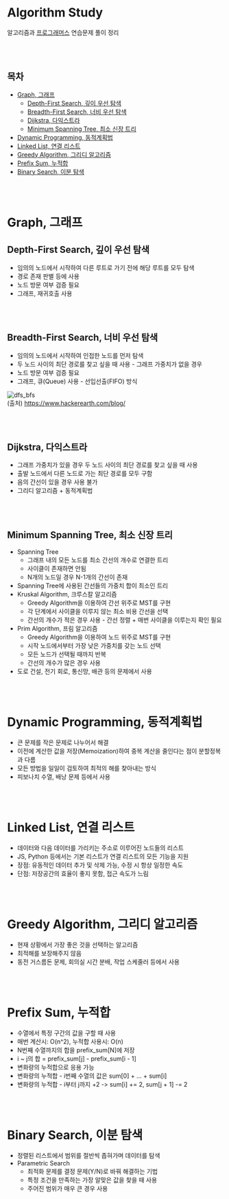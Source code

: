 # Algorithm Study

알고리즘과 [프로그래머스](https://programmers.co.kr) 연습문제 풀이 정리

<br></br>

## 목차

-   [Graph, 그래프](#graph-그래프)
    -   [Depth-First Search, 깊이 우선 탐색](#depth-first-search-깊이-우선-탐색)
    -   [Breadth-First Search, 너비 우선 탐색](#breadth-first-search-너비-우선-탐색)
    -   [Dijkstra, 다익스트라](#dijkstra-다익스트라)
    -   [Minimum Spanning Tree, 최소 신장 트리](#minimum-spanning-tree-최소-신장-트리)
-   [Dynamic Programming, 동적계획법](#dynamic-programming-동적계획법)
-   [Linked List, 연결 리스트](#linked-list-연결-리스트)
-   [Greedy Algorithm, 그리디 알고리즘](#greedy-algorithm-그리디-알고리즘)
-   [Prefix Sum, 누적합](#prefix-sum-누적합)
-   [Binary Search, 이분 탐색](#binary-search-이분-탐색)

<br></br>

# Graph, 그래프

## Depth-First Search, 깊이 우선 탐색

-   임의의 노드에서 시작하여 다른 루트로 가기 전에 해당 루트를 모두 탐색
-   경로 존재 판별 등에 사용
-   노드 방문 여부 검증 필요
-   그래프, 재귀호출 사용

<br></br>

## Breadth-First Search, 너비 우선 탐색

-   임의의 노드에서 시작하여 인접한 노드를 먼저 탐색
-   두 노드 사이의 최단 경로를 찾고 싶을 때 사용 - 그래프 가중치가 없을 경우
-   노드 방문 여부 검증 필요
-   그래프, 큐(Queue) 사용 - 선입선출(FIFO) 방식

![dfs_bfs](https://www.hackerearth.com/blog/wp-content/uploads/2015/05/dfsbfs_animation_final.gif)  
(출처) https://www.hackerearth.com/blog/

<br></br>

## Dijkstra, 다익스트라

-   그래프 가중치가 있을 경우 두 노드 사이의 최단 경로를 찾고 싶을 때 사용
-   출발 노드에서 다른 노드로 가는 최단 경로를 모두 구함
-   음의 간선이 있을 경우 사용 불가
-   그리디 알고리즘 + 동적계획법

<br></br>

## Minimum Spanning Tree, 최소 신장 트리

-   Spanning Tree
    -   그래프 내의 모든 노드를 최소 간선의 개수로 연결한 트리
    -   사이클이 존재하면 안됨
    -   N개의 노드일 경우 N-1개의 간선이 존재
-   Spanning Tree에 사용된 간선들의 가중치 합이 최소인 트리
-   Kruskal Algorithm, 크루스칼 알고리즘
    -   Greedy Algorithm을 이용하여 간선 위주로 MST를 구현
    -   각 단계에서 사이클을 이루지 않는 최소 비용 간선을 선택
    -   간선의 개수가 적은 경우 사용 - 간선 정렬 + 매번 사이클을 이루는지 확인 필요
-   Prim Algorithm, 프림 알고리즘
    -   Greedy Algorithm을 이용하여 노드 위주로 MST를 구현
    -   시작 노드에서부터 가장 낮은 가중치를 갖는 노드 선택
    -   모든 노드가 선택될 때까지 반복
    -   간선의 개수가 많은 경우 사용
-   도로 건설, 전기 회로, 통신망, 배관 등의 문제에서 사용

<br></br>

# Dynamic Programming, 동적계획법

-   큰 문제를 작은 문제로 나누어서 해결
-   이전에 계산한 값을 저장(Memoization)하여 중복 계산을 줄인다는 점이 분할정복과 다름
-   모든 방법을 일일이 검토하여 최적의 해를 찾아내는 방식
-   피보나치 수열, 배낭 문제 등에서 사용

<br></br>

# Linked List, 연결 리스트

-   데이터와 다음 데이터를 가리키는 주소로 이루어진 노드들의 리스트
-   JS, Python 등에서는 기본 리스트가 연결 리스트의 모든 기능을 지원
-   장점: 유동적인 데이터 추가 및 삭제 가능, 수정 시 항상 일정한 속도
-   단점: 저장공간의 효율이 좋지 못함, 접근 속도가 느림

<br></br>

# Greedy Algorithm, 그리디 알고리즘

-   현재 상황에서 가장 좋은 것을 선택하는 알고리즘
-   최적해를 보장해주지 않음
-   동전 거스름돈 문제, 회의실 시간 분배, 작업 스케줄러 등에서 사용

<br></br>

# Prefix Sum, 누적합

-   수열에서 특정 구간의 값을 구할 때 사용
-   매번 계산시: O(n^2), 누적합 사용시: O(n)
-   N번째 수열까지의 합을 prefix_sum[N]에 저장
-   i ~ j의 합 = prefix_sum[j] - prefix_sum[i - 1]
-   변화량의 누적합으로 응용 가능
-   변화량의 누적합 - i번째 수열의 값은 sum[0] + ... + sum[i]
-   변화량의 누적합 - i부터 j까지 +2 -> sum[i] += 2, sum[j + 1] -= 2

<br></br>

# Binary Search, 이분 탐색

-   정렬된 리스트에서 범위를 절반씩 좁혀가며 데이터를 탐색
-   Parametric Search
    -   최적화 문제를 결정 문제(Y/N)로 바꿔 해결하는 기법
    -   특정 조건을 만족하는 가장 알맞은 값을 찾을 때 사용
    -   주어진 범위가 매우 큰 경우 사용
